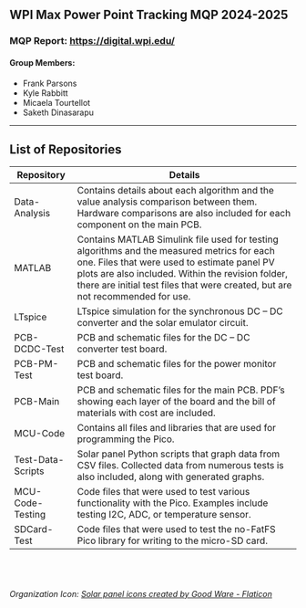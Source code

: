 ## WPI Max Power Point Tracking MQP 2024-2025
### MQP Report: <a href="https://digital.wpi.edu/" target="_blank"> https://digital.wpi.edu/</a>
#### Group Members:
- Frank Parsons
- Kyle Rabbitt
- Micaela Tourtellot
- Saketh Dinasarapu

---
## List of Repositories
| Repository | Details |
| ------------- | ------------- |
| Data-Analysis  | Contains details about each algorithm and the value analysis comparison between them. Hardware comparisons are also included for each component on the main PCB. |
| MATLAB  | Contains MATLAB Simulink file used for testing algorithms and the measured metrics for each one. Files that were used to estimate panel PV plots are also included. Within the revision folder, there   are initial test files that were created, but are not recommended for use.  |
| LTspice  | LTspice simulation for the synchronous DC – DC converter and the solar emulator circuit.  |
| PCB-DCDC-Test  | PCB and schematic files for the DC – DC converter test board.  |
| PCB-PM-Test  | PCB and schematic files for the power monitor test board.  |
| PCB-Main  | PCB and schematic files for the main PCB. PDF’s showing each layer of the board and the bill of materials with cost are included.  |
| MCU-Code  | Contains all files and libraries that are used for programming the Pico. |
| Test-Data-Scripts  | Solar panel Python scripts that graph data from CSV files. Collected data from numerous tests is also included, along with generated graphs. |
| MCU-Code-Testing  | Code files that were used to test various functionality with the Pico. Examples include testing I2C, ADC, or temperature sensor. |
| SDCard-Test  | Code files that were used to test the no-FatFS Pico library for writing to the micro-SD card. |

<br/><br/>
###### Organization Icon: <a href="https://www.flaticon.com/free-icons/solar-panel" title="solar panel icons">Solar panel icons created by Good Ware - Flaticon</a>
	
	
	
	
	
	
	
	
